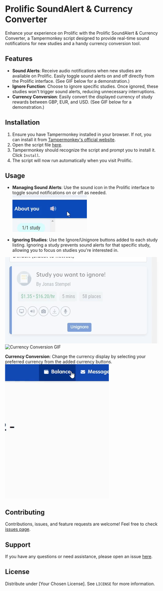# Prolific SoundAlert & Currency Converter

Enhance your experience on Prolific with the Prolific SoundAlert & Currency Converter, a Tampermonkey script designed to provide real-time sound notifications for new studies and a handy currency conversion tool.

## Features

- **Sound Alerts**: Receive audio notifications when new studies are available on Prolific. Easily toggle sound alerts on and off directly from the Prolific interface. (See GIF below for a demonstration.)
- **Ignore Function**: Choose to ignore specific studies. Once ignored, these studies won't trigger sound alerts, reducing unnecessary interruptions.
- **Currency Conversion**: Easily convert the displayed currency of study rewards between GBP, EUR, and USD. (See GIF below for a demonstration.)

## Installation

1. Ensure you have Tampermonkey installed in your browser. If not, you can install it from [Tampermonkey's official website](https://www.tampermonkey.net/).
2. Open the script file [here](https://github.com/dukk47/prolific-soundalert-currency-converter/raw/main/prolific-soundalert-currency-converter.user.js).
3. Tampermonkey should recognize the script and prompt you to install it. Click `Install`.
4. The script will now run automatically when you visit Prolific.

## Usage

- **Managing Sound Alerts**: Use the sound icon in the Prolific interface to toggle sound notifications on or off as needed.
![Sound Alert Demo](https://github.com/dukk47/prolific-soundalert-currency-converter/blob/main/demo-gifs/sound-alert-demo.gif)

- **Ignoring Studies**: Use the Ignore/Unignore buttons added to each study listing. Ignoring a study prevents sound alerts for that specific study, allowing you to focus on studies you're interested in.
  
![Ignore Demo](https://github.com/dukk47/prolific-soundalert-currency-converter/blob/main/demo-gifs/ignore-demo.gif)
![Currency Conversion GIF](https://github.com/dukk47/prolific-soundalert-currency-converter/blob/main/demo-gifs/currency_1_demo.gif)

  **Currency Conversion**: Change the currency display by selecting your preferred currency from the added currency buttons.
  ![Currency Conversion GIF](https://github.com/dukk47/prolific-soundalert-currency-converter/blob/main/demo-gifs/currency_demo.gif)




## Contributing

Contributions, issues, and feature requests are welcome! Feel free to check [issues page](https://github.com/dukk47/prolific-soundalert-currency-converter/issues).

## Support

If you have any questions or need assistance, please open an issue [here](https://github.com/dukk47/prolific-soundalert-currency-converter/issues).

## License

Distribute under [Your Chosen License]. See `LICENSE` for more information.

